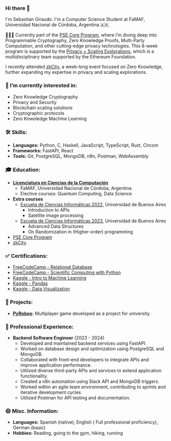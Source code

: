 ### Hi there 👋

I'm Sebastian Giraudo. I'm a Computer Science Student at FaMAF, Universidad Nacional de Córdoba, Argentina 🇦🇷.

👨🏻‍💻 Currently part of the [PSE Core Program](https://pse.dev/en/programs), where I’m diving deep into Programmable Cryptography, Zero Knowledge Proofs, Multi-Party Computation, and other cutting-edge privacy technologies. This 8-week program is supported by the [Privacy + Scaling Explorations](https://pse.dev/en), which is a multidisciplinary team supported by the Ethereum Foundation.

I recently attended [zkCity](https://www.zkcity.xyz/), a week-long event focused on Zero Knowledge, further expanding my expertise in privacy and scaling explorations.

### 🌱 I’m currently interested in:
- Zero Knowledge Cryptography
- Privacy and Security
- Blockchain scaling solutions
- Cryptographic protocols
- Zero Knwoledge Machine Learning

### 🛠 Skills:
- **Languages:** Python, C, Haskell, JavaScript, TypeScript, Rust, Circom
- **Frameworks:** FastAPI, React
- **Tools:** Git, PostgreSQL, MongoDB, n8n, Postman, WebAssembly

### 🎓 Education:
- [**Licenciatura en Ciencias de la Computación**](https://www.famaf.unc.edu.ar/academica/grado/licenciatura-en-ciencias-de-la-computaci%C3%B3n/)
  - FaMAF, Universidad Nacional de Córdoba, Argentina
  - Elective courses: Quantum Computing, Data Science
- **Extra courses**
  - [Escuela de Ciencias Informáticas 2022](https://eci.dc.uba.ar/ecis-anteriores/eci2022/), Universidad de Buenos Aires
    - Introduction to APIs
    - Satellite image processing
  - [Escuela de Ciencias Informáticas 2023](https://eci.dc.uba.ar/ecis-anteriores/eci2023/), Universidad de Buenos Aires
    - Advanced Data Structures
    - On Randomization in (Higher-order) programming
- [PSE Core Program](https://pse.dev/en/programs)
- [zkCity](https://www.zkcity.xyz/)

### ✅ Certifications:
- [FreeCodeCamp - Relational Database](https://www.freecodecamp.org/certification/sebagiraudo/relational-database-v8)
- [FreeCodeCamp - Scientific Computing with Python](https://www.freecodecamp.org/certification/sebagiraudo/scientific-computing-with-python-v7)
- [Kaggle - Intro to Machine Learning](https://www.kaggle.com/learn/certification/sebastiangiraudo/intro-to-machine-learning) 
- [Kaggle - Pandas](https://www.kaggle.com/learn/certification/sebastiangiraudo/pandas)
- [Kaggle - Data Visualization](https://www.kaggle.com/learn/certification/sebastiangiraudo/data-visualization)

### 💼 Projects:
- **[PyRobos](https://github.com/orgs/whileTrue-FaMAFyC/repositories):** Multiplayer game developed as a project for university.

### 💼 Professional Experience:
- **Backend Software Engineer** (2023 - 2024)
  - Developed and maintained backend services using FastAPI.
  - Worked on database design and optimization using PostgreSQL and MongoDB.
  - Collaborated with front-end developers to integrate APIs and improve application performance.
  - Utilized diverse third-party APIs and services to extend application functionality.
  - Created a n8n automation using Slack API and MongoDB triggers.
  - Worked within an agile team environment, contributing to sprints and iterative development cycles.
  - Utilized Postman for API testing and documentation.

### 😄 Misc. Information:
- **Languages:** Spanish (native), English (
Full professional proficiency), German (basic)
- **Hobbies:** Reading, going to the gym, hiking, running
